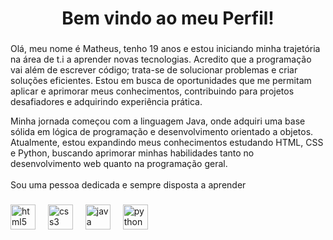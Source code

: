 <h1 align="center">Bem vindo ao meu Perfil!</h1>

###


###

<p align="left">Olá, meu nome é Matheus, tenho 19 anos e estou iniciando minha trajetória na área de t.i a aprender novas tecnologias. Acredito que a programação vai além de escrever código; trata-se de solucionar problemas e criar soluções eficientes. Estou em busca de oportunidades que me permitam aplicar e aprimorar meus conhecimentos, contribuindo para projetos desafiadores e adquirindo experiência prática.</p> Minha jornada começou com a linguagem Java, onde adquiri uma base sólida em lógica de programação e desenvolvimento orientado a objetos. Atualmente, estou expandindo meus conhecimentos estudando HTML, CSS e Python, buscando aprimorar minhas habilidades tanto no desenvolvimento web quanto na programação geral.<br><br>Sou uma pessoa dedicada e sempre disposta a aprender

###

<div align="left">
  <img src="https://cdn.jsdelivr.net/gh/devicons/devicon/icons/html5/html5-original.svg" height="40" alt="html5 logo"  />
  <img width="12" />
  <img src="https://cdn.jsdelivr.net/gh/devicons/devicon/icons/css3/css3-original.svg" height="40" alt="css3 logo"  />
  <img width="12" />
  <img src="https://cdn.jsdelivr.net/gh/devicons/devicon/icons/java/java-original.svg" height="40" alt="java logo"  />
  <img width="12" />
  <img src="https://cdn.jsdelivr.net/gh/devicons/devicon/icons/python/python-original.svg" height="40" alt="python logo"  />
</div>

###
